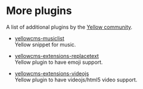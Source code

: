 More plugins
============
A list of additional plugins by the [Yellow community](https://github.com/datenstrom/yellow/wiki/Yellow-community).

* [yellowcms-musiclist](https://github.com/nibreh/yellowcms-musiclist)  
  Yellow snippet for music.

* [yellowcms-extensions-replacetext](https://github.com/varakh/yellowcms-extensions-replacetext)  
  Yellow plugin to have emoji support.

* [yellowcms-extensions-videojs](https://github.com/varakh/yellowcms-extensions-videojs)  
  Yellow plugin to have videojs/html5 video support.